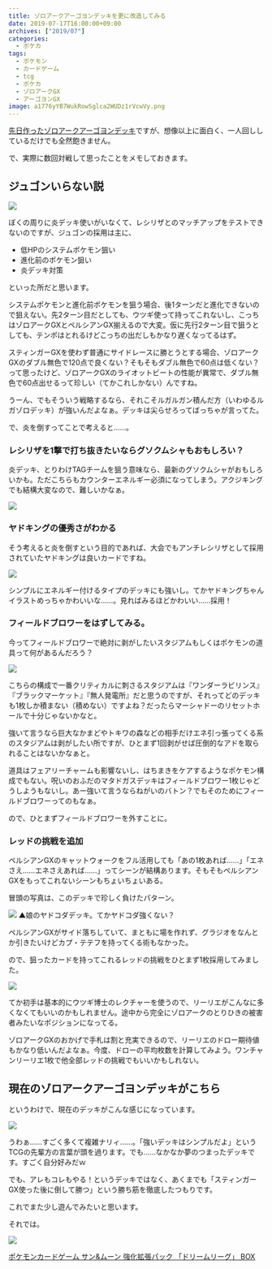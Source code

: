 ```yaml
---
title: ゾロアークアーゴヨンデッキを更に改造してみる
date: 2019-07-17T16:00:00+09:00
archives: ["2019/07"]
categories:
  - ポケカ
tags:
  - ポケモン
  - カードゲーム
  - tcg
  - ポケカ
  - ゾロアークGX
  - アーゴヨンGX
image: a1776yYB7WukRowSglca2WUDz1rVcwVy.png
---
```

[先日作ったゾロアークアーゴヨンデッキ](/blog/2019/07/ゾロアークgx-アーゴヨンgxデッキを作ってみた/)ですが、想像以上に面白く、一人回ししているだけでも全然飽きません。

で、実際に数回対戦して思ったことをメモしておきます。

<!--more-->

## ジュゴンいらない説

<img src="https://www.pokemon-card.com/assets/images/card_images/large/SM10/036344_P_JUGON.jpg" class="tcg-card">

ぼくの周りに炎デッキ使いがいなくて、レシリザとのマッチアップをテストできないのですが、ジュゴンの採用は主に、

- 低HPのシステムポケモン狙い
- 進化前のポケモン狙い
- 炎デッキ対策

といった所だと思います。

システムポケモンと進化前ポケモンを狙う場合、後1ターンだと進化できないので狙えない。先2ターン目だとしても、ウツギ使って持ってこれないし、こっちはゾロアークGXとペルシアンGX揃えるので大変。仮に先行2ターン目で狙うとしても、テンポはとれるけどこっちの出だしもかなり遅くなってるはず。

スティンガーGXを使わず普通にサイドレースに勝とうとする場合、ゾロアークGXのダブル無色で120点で良くない？そもそもダブル無色で60点は低くない？って思ったけど、ゾロアークGXのライオットビートの性能が異常で、ダブル無色で60点出せるって珍しい（てかこれしかない）んですね。

うーん、でもそういう戦略するなら、それこそルガルガン積んだ方（いわゆるルガゾロデッキ）が強いんだよなぁ。デッキは尖らせろってばっちゃが言ってた。

で、炎を倒すってことで考えると……。

### レシリザを1撃で打ち抜きたいならグソクムシャもおもしろい？

炎デッキ、とりわけTAGチームを狙う意味なら、最新のグソクムシャがおもしろいかも。ただこちらもカウンターエネルギー必須になってしまう。アクジキングでも結構大変なので、難しいかなぁ。

<img src="https://www.pokemon-card.com/assets/images/card_images/large/SM11/036768_P_GUSOKUMUSHA.jpg" class="tcg-card">

### ヤドキングの優秀さがわかる

そう考えると炎を倒すという目的であれば、大会でもアンチレシリザとして採用されていたヤドキングは良いカードですね。

<img src="https://www.pokemon-card.com/assets/images/card_images/large/SM8/035317_P_YADOKINGU.jpg" class="tcg-card">

シンプルにエネルギー付けるタイプのデッキにも強いし。てかヤドキングちゃんイラストめっちゃかわいいな……。見ればみるほどかわいい……採用！

### フィールドブロワーをはずしてみる。

今ってフィールドブロワーで絶対に剥がしたいスタジアムもしくはポケモンの道具って何があるんだろう？

<img src="https://www.pokemon-card.com/assets/images/card_images/large/SM9/036037_T_FIRUDOBUROA.jpg" class="tcg-card">

こちらの構成で一番クリティカルに刺さるスタジアムは『ワンダーラビリンス』『ブラックマーケット』『無人発電所』だと思うのですが、それってどのデッキも1枚しか積まない（積めない）ですよね？だったらマーシャドーのリセットホールで十分じゃないかなと。

強いて言うなら巨大なかまどやトキワの森などの相手だけエネ引っ張ってくる系のスタジアムは剥がしたい所ですが、ひとまず1回剥がせば圧倒的なアドを取られることはないかなぁと。

道具はフェアリーチャームも影響ないし、はちまきをケアするようなポケモン構成でもない。呪いのおふだのマタドガスデッキはフィールドブロワー1枚じゃどうしようもないし。あー強いて言うならねがいのバトン？でもそのためにフィールドブロワーってのもなぁ。

ので、ひとまずフィールドブロワーを外すことに。

### レッドの挑戦を追加

ペルシアンGXのキャットウォークをフル活用しても「あの1枚あれば……」「エネさえ……エネさえあれば……」ってシーンが結構あります。そもそもペルシアンGXをもってこれないシーンもちょいちょいある。

冒頭の写真は、このデッキで珍しく負けたパターン。

![](/images/a1776yYB7WukRowSglca2WUDz1rVcwVy-1.png)
▲娘のヤドコダデッキ。てかヤドコダ強くない？

ペルシアンGXがサイド落ちしていて、まともに場を作れず、グラジオをなんとか引きたいけどカプ・テテフを持ってくる術もなかった。

ので、狙ったカードを持ってこれるレッドの挑戦をひとまず1枚採用してみました。

<img src="https://www.pokemon-card.com/assets/images/card_images/large/SM10/036407_T_REDDONOCHOUSEN.jpg" class="tcg-card">

てか初手は基本的にウツギ博士のレクチャーを使うので、リーリエがこんなに多くなくてもいいのかもしれません。途中から完全にゾロアークのとりひきの被害者みたいなポジションになってる。

ゾロアークGXのおかげで手札は割と充実できるので、リーリエのドロー期待値もかなり低いんだよなぁ。今度、ドローの平均枚数を計算してみよう。ワンチャンリーリエ1枚で他全部レッドの挑戦でもいいかもしれない。

## 現在のゾロアークアーゴヨンデッキがこちら

というわけで、現在のデッキがこんな感じになっています。

[![](https://www.pokemon-card.com/deck/deckView.php/deckID/x44cKD-Hm2NO7-xJKxDJ.png)](https://www.pokemon-card.com/deck/result.html/deckID/x44cKD-Hm2NO7-xJKxDJ/)

うわぁ……すごく多くて複雑ナリィ……。「強いデッキはシンプルだよ」というTCGの先輩方の言葉が頭を過ります。でも……なかなか夢のつまったデッキです。すごく自分好みだｗ

でも、アレもコレもやる！というデッキではなく、あくまでも「スティンガーGX使った後に倒して勝つ」という勝ち筋を徹底したつもりです。

これでまた少し遊んでみたいと思います。

それでは。

<div class="amazfy">
<a href="https://www.amazon.co.jp/dp/B07RPXL5QK?tag=t4traw-22">
<img src="https://ws-fe.amazon-adsystem.com/widgets/q?_encoding=UTF8&ASIN=B07RPXL5QK&Format=_SL250_&ID=AsinImage&MarketPlace=JP&ServiceVersion=20070822&WS=1&tag=t4traw-22&language=ja_JP">
<p>ポケモンカードゲーム サン&ムーン 強化拡張パック 「ドリームリーグ」 BOX</p>
</a>
</div>
